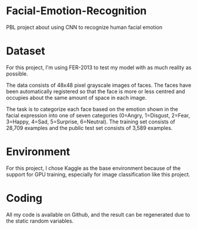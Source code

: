# Facial-Emotion-Recognition
PBL project about using CNN to recognize human facial emotion
# Dataset
For this project, I'm using FER-2013 to test my model with as much reality as possible.

The data consists of 48x48 pixel grayscale images of faces. The faces have been automatically registered so that the face is more or less centred and occupies about the same amount of space in each image.

The task is to categorize each face based on the emotion shown in the facial expression into one of seven categories (0=Angry, 1=Disgust, 2=Fear, 3=Happy, 4=Sad, 5=Surprise, 6=Neutral). The training set consists of 28,709 examples and the public test set consists of 3,589 examples.
# Environment
For this project, I chose Kaggle as the base environment because of the support for GPU training, especially for image classification like this project.
# Coding
All my code is available on Github, and the result can be regenerated due to the static random variables.
